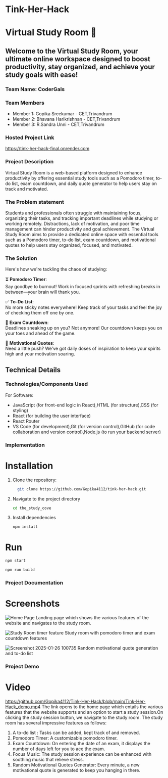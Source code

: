 # Tink-Her-Hack
# Virtual Study Room 🎯


## Welcome to the Virtual Study Room, your ultimate online workspace designed to boost productivity, stay organized, and achieve your study goals with ease!
### Team Name: CoderGals


### Team Members
- Member 1: Gopika Sreekumar - CET,Trivandrum
- Member 2: Bhavana Harikrishnan - CET,Trivandrum
- Member 3: R.Sandra Unni - CET,Trivandrum

### Hosted Project Link
https://tink-her-hack-final.onrender.com

### Project Description
Virtual Study Room is a web-based platform designed to enhance productivity by offering essential study tools such as a Pomodoro timer, to-do list, exam countdown, and daily quote generator to help users stay on track and motivated.
### The Problem statement
Students and professionals often struggle with maintaining focus, organizing their tasks, and tracking important deadlines while studying or working remotely. Distractions, lack of motivation, and poor time management can hinder productivity and goal achievement. The Virtual Study Room aims to provide a dedicated online space with essential tools such as a Pomodoro timer, to-do list, exam countdown, and motivational quotes to help users stay organized, focused, and motivated.

### The Solution
Here's how we're tackling the chaos of studying:

⏳ **Pomodoro Timer**:  
Say goodbye to burnout! Work in focused sprints with refreshing breaks in between—your brain will thank you.

✅ **To-Do List**:  
No more sticky notes everywhere! Keep track of your tasks and feel the joy of checking them off one by one.

📅 **Exam Countdown**:  
Deadlines sneaking up on you? Not anymore! Our countdown keeps you on your toes and ahead of the game.

🌟 **Motivational Quotes**:  
Need a little push? We've got daily doses of inspiration to keep your spirits high and your motivation soaring.


## Technical Details
### Technologies/Components Used
For Software:
- JavaScript (for front-end logic in React),HTML (for structure),CSS (for styling)
- React (for building the user interface)
- React Router
- VS Code (for development),Git (for version control),GitHub (for code collaboration and version control),Node.js (to run your backend server)

### Implementation

# Installation
1. Clone the repository:
   ```bash
     git clone https://github.com/Gopika4112/tink-her-hack.git
   ```
2. Navigate to the project directory
   ```bash
   cd the_study_cove
   ```
3. Install dependencies
   ```bash
   npm install
   ```
   
# Run
```bash
npm start
```
```bash
npm run build
```
### Project Documentation


# Screenshots
![Home Page](https://github.com/user-attachments/assets/1da60d4b-d479-42b2-aac7-338fb6d3f428)
Landing page which shows the various features of the website and navigates to the study room.


![Study Room timer feature](https://github.com/user-attachments/assets/b471b87f-ec61-48f7-8a4f-42869887e47f)
Study room with pomodoro timer and exam countdown features


![Screenshot 2025-01-26 100735](https://github.com/user-attachments/assets/ebafbb59-624e-4512-9e86-81f857d575e0)
Random motivational quote generation and to-do list


### Project Demo
# Video
https://github.com/Gopika4112/Tink-Her-Hack/blob/main/Tink-Her-Hack_demo.mp4
The link opens to the home page which entails the various features that the website supports and an option to start a study session.On clicking the study session button, we navigate to the study room. The study room has several impressive features as follows:
1. A to-do list : Tasks can be added, kept track of and removed.
2. Pomodoro Timer: A customizable pomodoro timer.
3. Exam Countdown: On entering the date of an exam, it displays the number of days left for you to ace the exam.
4. Focus Music: The study session experience can be enhanced with soothing music that relieve stress.
5. Random Motivational Quotes Generator: Every minute, a new motivational quote is generated to keep you hanging in there.
   
